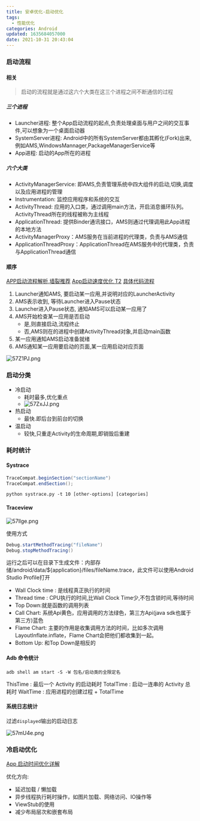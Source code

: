 ```yaml
---
title: 安卓优化-启动优化
tags:
  - 性能优化
categories: Android
updated: 1635684057000
date: 2021-10-31 20:43:04
---
```

### 启动流程

#### 相关

> 启动的流程就是通过这六个大类在这三个进程之间不断通信的过程

##### 三个进程
- Launcher进程: 整个App启动流程的起点,负责处理桌面与用户之间的交互事件,可以想象为一个桌面启动器
- SystemServer进程: Android中的所有SystemServer都由其孵化(Fork)出来,例如AMS,WindowsMannager,PackageManagerService等
- App进程: 启动的App所在的进程


<!-- more -->
##### 六个大类

- ActivityManagerService:  即AMS,负责管理系统中四大组件的启动,切换,调度以及应用进程的管理
- Instrumentation: 监控应用程序和系统的交互
- ActivityThread: 应用的入口类，通过调用main方法，开启消息循环队列。ActivityThread所在的线程被称为主线程
- ApplicationThread: 提供Binder通讯接口，AMS则通过代理调用此App进程的本地方法
- ActivityManagerProxy：AMS服务在当前进程的代理类，负责与AMS通信
- ApplicationThreadProxy：ApplicationThread在AMS服务中的代理类，负责与ApplicationThread通信

#### 顺序

[APP启动流程解析,墙裂推荐](https://blog.csdn.net/huangliniqng/article/details/89364064)
[App启动速度优化 T2](https://www.cnblogs.com/not2/p/14326090.html)
[具体代码流程](https://blog.csdn.net/huangliniqng/article/details/89364064)

1. Launcher通知AMS, 要启动某一应用,并说明对应的LauncherActivity
2. AMS表示收到, 等待Launcher进入Pause状态
3. Launcher进入Pause状态, 通知AMS可以启动某一应用了
4. AMS开始检查某一应用是否启动
	- 是,则直接启动,流程终止
	- 否,AMS则在的进程中创建ActivityThread对象,并启动main函数
5. 某一应用通知AMS启动准备就绪
6. AMS通知某一应用要启动的页面,某一应用启动对应页面


![57Z1PJ.png](https://z3.ax1x.com/2021/10/27/57Z1PJ.png)


### 启动分类

- 冷启动
	- 耗时最多,优化重点
	- ![57ZxJJ.png](https://z3.ax1x.com/2021/10/27/57ZxJJ.png)
- 热启动
	- 最快.即后台到前台的切换
- 温启动
	- 较快,只重走Activity的生命周期,即销毁后重建


### 耗时统计
#### Systrace
```java
TraceCompat.beginSection("sectionName")
TraceCompat.endSection();
```
 `python systrace.py -t 10 [other-options] [categories]`
#### Traceview

![57llge.png](https://z3.ax1x.com/2021/10/27/57llge.png)

使用方式
```java
Debug.startMethodTracing("fileName")
Debug.stopMethodTracing()
```
运行之后可以在目录下生成文件：内部存储/android/data/${application}/files/fileName.trace，此文件可以使用Android Studio Profile打开

- Wall Clock time : 是线程真正执行的时间
- Thread time : CPU执行的时间,比Wall Clock Time少,不包含锁时间,等待时间
- Top Down:就是函数的调用列表
- Call Chart: 系统Api黄色，应用调用的方法绿色，第三方Api(java sdk也属于第三方)蓝色
- Flame Chart:  主要的作用是收集调用方法的时间，比如多次调用LayoutInflate.inflate，Flame Chart会把他们都收集到一起。
- Bottom Up: 和Top Down是相反的

#### Adb 命令统计
`adb shell am start -S -W 包名/启动类的全限定名`

ThisTime : 最后一个 Activity 的启动耗时 
TotalTime : 启动一连串的 Activity 总耗时
WaitTime : 应用进程的创建过程 + TotalTime

#### 系统日志统计

过滤`displayed`输出的启动日志

![57mU4e.png](https://z3.ax1x.com/2021/10/27/57mU4e.png)

### 冷启动优化

[ App 启动时间优化详解](https://jishuin.proginn.com/p/763bfbd345f0)

优化方向:
-   延迟加载 / 懒加载
-   异步线程执行耗时操作，如图片加载、网络访问、IO操作等
-   ViewStub的使用
-   减少布局层次和嵌套布局